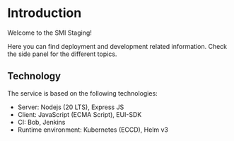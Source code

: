 # Introduction

Welcome to the SMI Staging!

Here you can find deployment and development related information.
Check the side panel for the different topics.

## Technology

The service is based on the following technologies:

- Server: Nodejs (20 LTS), Express JS
- Client: JavaScript (ECMA Script), EUI-SDK
- CI: Bob, Jenkins
- Runtime environment: Kubernetes (ECCD), Helm v3
